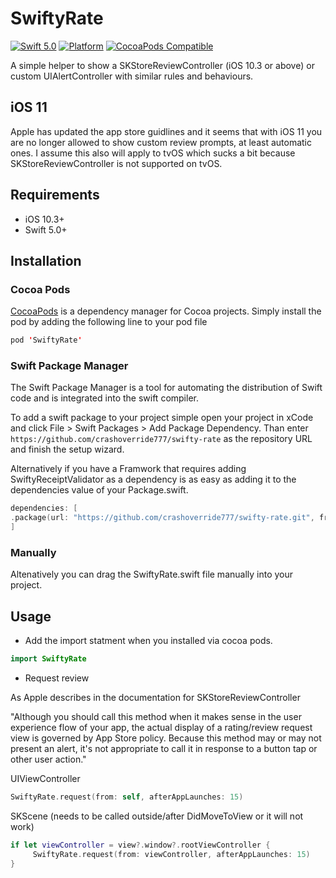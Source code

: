 # SwiftyRate

[![Swift 5.0](https://img.shields.io/badge/swift-5.0-ED523F.svg?style=flat)](https://swift.org/download/)
[![Platform](https://img.shields.io/cocoapods/p/SwiftyRate.svg?style=flat)]()
[![CocoaPods Compatible](https://img.shields.io/cocoapods/v/SwiftyRate.svg)](https://img.shields.io/cocoapods/v/SwiftyRate.svg)

A simple helper to show a SKStoreReviewController (iOS 10.3 or above) or custom UIAlertController with similar rules and behaviours. 

## iOS 11 

Apple has updated the app store guidlines and it seems that with iOS 11 you are no longer allowed to show custom review prompts, at least automatic ones. I assume this also will apply to tvOS which sucks a bit because SKStoreReviewController is not supported on tvOS.

## Requirements

- iOS 10.3+
- Swift 5.0+

## Installation

### Cocoa Pods

[CocoaPods](https://developers.google.com/admob/ios/quick-start#streamlined_using_cocoapods) is a dependency manager for Cocoa projects. Simply install the pod by adding the following line to your pod file


```swift
pod 'SwiftyRate'
```

### Swift Package Manager

The Swift Package Manager is a tool for automating the distribution of Swift code and is integrated into the swift compiler.

To add a swift package to your project simple open your project in xCode and click File > Swift Packages > Add Package Dependency.
Than enter `https://github.com/crashoverride777/swifty-rate` as the repository URL and finish the setup wizard.

Alternatively if you have a Framwork that requires adding SwiftyReceiptValidator as a dependency is as easy as adding it to the dependencies value of your Package.swift.
```swift
dependencies: [
.package(url: "https://github.com/crashoverride777/swifty-rate.git", from: "3.5.0")
]
```

### Manually

Altenatively you can drag the SwiftyRate.swift file manually into your project.

## Usage

- Add the import statment when you installed via cocoa pods. 

```swift
import SwiftyRate 
```

- Request review

As Apple describes in the documentation for SKStoreReviewController 

"Although you should call this method when it makes sense in the user experience flow of your app, the actual display of a rating/review request view is governed by App Store policy. Because this method may or may not present an alert, it's not appropriate to call it in response to a button tap or other user action."

UIViewController
```swift
SwiftyRate.request(from: self, afterAppLaunches: 15)
```

SKScene (needs to be called outside/after DidMoveToView or it will not work)
```swift
if let viewController = view?.window?.rootViewController {
     SwiftyRate.request(from: viewController, afterAppLaunches: 15)
}
```
